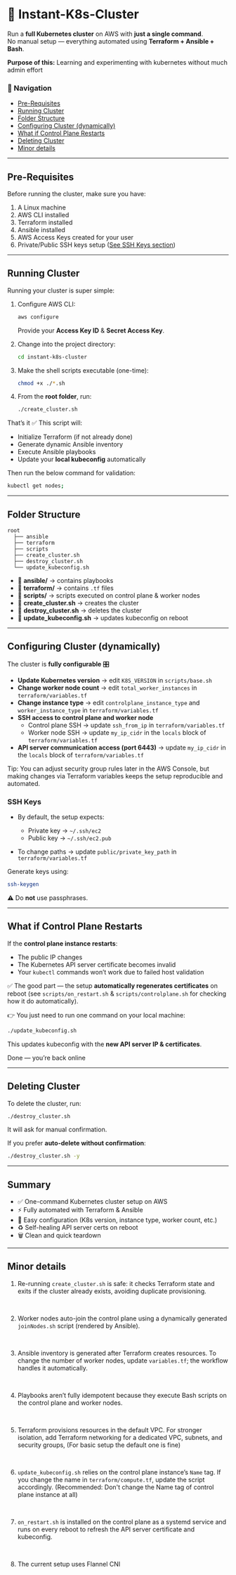 # 🚀 Instant-K8s-Cluster

Run a **full Kubernetes cluster** on AWS with **just a single command**.  
No manual setup — everything automated using **Terraform + Ansible + Bash**. 

**Purpose of this:** Learning and experimenting with kubernetes without much admin effort


### 📑 Navigation
- [Pre-Requisites](#pre-requisites)
 - [Running Cluster](#running-cluster)
- [Folder Structure](#folder-structure)
- [Configuring Cluster (dynamically)](#configuring-cluster-dynamically)
 - [What if Control Plane Restarts](#what-if-control-plane-restarts)
 - [Deleting Cluster](#deleting-cluster)
- [Minor details](#minor-details)

---

## Pre-Requisites

Before running the cluster, make sure you have:

1. A Linux machine  
2. AWS CLI installed  
3. Terraform installed  
4. Ansible installed  
5. AWS Access Keys created for your user  
6. Private/Public SSH keys setup ([See SSH Keys section](#ssh-keys))  

---

## Running Cluster

Running your cluster is super simple:

1. Configure AWS CLI:  

    ```bash
    aws configure
    ```

   Provide your **Access Key ID** & **Secret Access Key**.

2. Change into the project directory:

    ```bash
    cd instant-k8s-cluster
    ```

3. Make the shell scripts executable (one-time):

    ```bash
    chmod +x ./*.sh
    ```

4. From the **root folder**, run:

    ```bash
    ./create_cluster.sh
    ```

That’s it ✅
This script will:

* Initialize Terraform (if not already done)
* Generate dynamic Ansible inventory
* Execute Ansible playbooks
* Update your **local kubeconfig** automatically

Then run the below command for validation:
```bash
kubectl get nodes;
```

---

## Folder Structure

```text
root
  ├── ansible
  ├── terraform
  ├── scripts
  ├── create_cluster.sh
  ├── destroy_cluster.sh
  └── update_kubeconfig.sh
```

* 📁 **ansible/** → contains playbooks
* 📁 **terraform/** → contains `.tf` files
* 📁 **scripts/** → scripts executed on control plane & worker nodes
* 📜 **create\_cluster.sh** → creates the cluster
* 📜 **destroy\_cluster.sh** → deletes the cluster
* 📜 **update\_kubeconfig.sh** → updates kubeconfig on reboot

---

## Configuring Cluster (dynamically)

The cluster is **fully configurable** 🎛️

* **Update Kubernetes version** → edit `K8S_VERSION` in `scripts/base.sh`
* **Change worker node count** → edit `total_worker_instances` in `terraform/variables.tf`
* **Change instance type** → edit `controlplane_instance_type` and `worker_instance_type` in `terraform/variables.tf`
* **SSH access to control plane and worker node**
  * Control plane SSH → update `ssh_from_ip` in `terraform/variables.tf`
  * Worker node SSH → update `my_ip_cidr` in the `locals` block of `terraform/variables.tf`
* **API server communication access (port 6443)** → update `my_ip_cidr` in the `locals` block of `terraform/variables.tf`

Tip: You can adjust security group rules later in the AWS Console, but making changes via Terraform variables keeps the setup reproducible and automated.

### SSH Keys

* By default, the setup expects:

  * Private key → `~/.ssh/ec2`
  * Public key → `~/.ssh/ec2.pub`

* To change paths → update `public/private_key_path` in `terraform/variables.tf`

Generate keys using:

```bash
ssh-keygen
```

⚠️ Do **not** use passphrases.

---

## What if Control Plane Restarts

If the **control plane instance restarts**:

* The public IP changes
* The Kubernetes API server certificate becomes invalid
* Your `kubectl` commands won’t work due to failed host validation

✅ The good part — the setup **automatically regenerates certificates** on reboot (see `scripts/on_restart.sh` & `scripts/controlplane.sh` for checking how it do automatically).

👉 You just need to run one command on your local machine:

```bash
./update_kubeconfig.sh
```

This updates kubeconfig with the **new API server IP & certificates**.

Done — you’re back online

---

## Deleting Cluster

To delete the cluster, run:

```bash
./destroy_cluster.sh
```

It will ask for manual confirmation.

If you prefer **auto-delete without confirmation**:

```bash
./destroy_cluster.sh -y
```

---

## Summary

* ✅ One-command Kubernetes cluster setup on AWS
* ⚡ Fully automated with Terraform & Ansible
* 🔧 Easy configuration (K8s version, instance type, worker count, etc.)
* ♻️ Self-healing API server certs on reboot
* 🗑️ Clean and quick teardown

---

## Minor details

1. Re-running `create_cluster.sh` is safe: it checks Terraform state and exits if the cluster already exists, avoiding duplicate provisioning.

<br>

2. Worker nodes auto-join the control plane using a dynamically generated `joinNodes.sh` script (rendered by Ansible).

<br>

3. Ansible inventory is generated after Terraform creates resources. To change the number of worker nodes, update `variables.tf`; the workflow handles it automatically.

<br>

4. Playbooks aren’t fully idempotent because they execute Bash scripts on the control plane and worker nodes.

<br>

5. Terraform provisions resources in the default VPC. For stronger isolation, add Terraform networking for a dedicated VPC, subnets, and security groups, (For basic setup the default one is fine)

<br>

6. `update_kubeconfig.sh` relies on the control plane instance’s `Name` tag. If you change the name in `terraform/compute.tf`, update the script accordingly. (Recommended: Don't change the Name tag of control plane instance at all)

<br>

7. `on_restart.sh` is installed on the control plane as a systemd service and runs on every reboot to refresh the API server certificate and kubeconfig.

<br>

8. The current setup uses Flannel CNI
